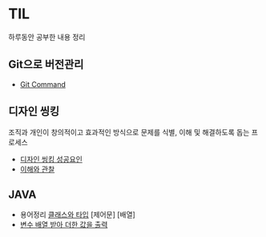 # TIL
  하루동안 공부한 내용 정리
## Git으로 버전관리 
* [Git Command](./12.31/12.31.txt)

## 디자인 씽킹
  조직과 개인이 창의적이고 효과적인 방식으로 문제를 식별, 이해 및 해결하도록 돕는 프로세스
* [디자인 씽킹 성공요인](./01.02/01.02.md)
* [이해와 관찰](./01.02/이해와관찰_자료.xlsx)
  
## JAVA
* 용어정리
  [클래스와 타입](./01.03/정의.md)
  [제어문]
  [배열]
* [변수 배열 받아 더한 값을 출력](./01.03/01.03코드.md)
  
